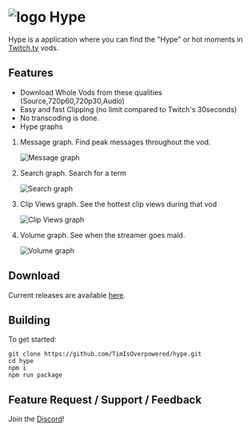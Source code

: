 ![logo](https://user-images.githubusercontent.com/10867914/106548481-b1935800-64d4-11eb-8461-c7157259e4ec.png)
Hype
============

Hype is a application where you can find the "Hype" or hot moments in [Twitch.tv](https://twitch.tv) vods.

## Features

- Download Whole Vods from these qualities (Source,720p60,720p30,Audio)
- Easy and fast Clipping (no limit compared to Twitch's 30seconds)
- No transcoding is done.
- Hype graphs

1. Message graph. Find peak messages throughout the vod.

    ![Message graph](https://user-images.githubusercontent.com/10867914/106548452-a17b7880-64d4-11eb-964e-74ab117e5a05.png)

2. Search graph. Search for a term

    ![Search graph](https://user-images.githubusercontent.com/10867914/106548466-a93b1d00-64d4-11eb-94cc-4025dcba608b.png)

3. Clip Views graph. See the hottest clip views during that vod

    ![Clip Views graph](https://user-images.githubusercontent.com/10867914/106548405-8872c780-64d4-11eb-8ace-98c409d94401.png)

4. Volume graph. See when the streamer goes mald.

    ![Volume graph](https://user-images.githubusercontent.com/10867914/106548434-96c0e380-64d4-11eb-8689-48e6b21e7fc6.png)

## Download

Current releases are available [here](https://github.com/TimIsOverpowered/hype/releases).

## Building

To get started:

```
git clone https://github.com/TimIsOverpowered/hype.git
cd hype
npm i
npm run package
```

## Feature Request / Support / Feedback

Join the [Discord](https://discord.gg/chUMEPR)!
